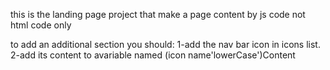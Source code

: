 this is the landing page project that make a page content by js code not html code only 


to add an additional section you should:
1-add the nav bar icon in icons list.
2-add its content to avariable named (icon name'lowerCase')Content 
